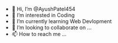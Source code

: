 - 👋 Hi, I’m @AyushPatel454
- 👀 I’m interested in Coding
- 🌱 I’m currently learning Web Devlopment
- 💞️ I’m looking to collaborate on ...
- 📫 How to reach me ...

<!---
AyushPatel454/AyushPatel454 is a ✨ special ✨ repository because its `README.md` (this file) appears on your GitHub profile.
You can click the Preview link to take a look at your changes.
--->

